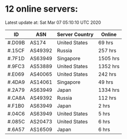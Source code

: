 # 12 online servers:

Latest update at: Sat Mar 07 05:10:10 UTC 2020

| ID | ASN | Server Country | Online |
| -- | --- | -------------- | ------ |
| #.D09B | AS174 | United States | 69 hrs |
| #.15CF | AS49392 | Russia | 257 hrs |
| #.7F1D | AS63949 | Singapore | 1505 hrs |
| #.9FC3 | AS53889 | United States | 1352 hrs |
| #.E069 | AS40065 | United States | 242 hrs |
| #.4DA9 | AS14061 | Singapore | 49 hrs |
| #.2A79 | AS63949 | Japan | 1334 hrs |
| #.CA8A | AS49392 | Russia | 112 hrs |
| #.F1B0 | AS63949 | Japan | 2 hrs |
| #.04C6 | AS63949 | United States | 5 hrs |
| #.085C | AS20473 | United States | 6 hrs |
| #.6A57 | AS16509 | Japan | 6 hrs |


